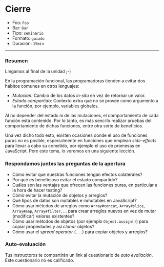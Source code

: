 # Cierre

* Foo: `Foo`
* Bar: `Bar`
* Tipo: `seminario`
* Formato: `guiado`
* Duración: `15min`

***

### Resumen

Llegamos al final de la unidad ;-)

En la programación funcional, las programadoras tienden a evitar dos hábitos
comunes en otros lenguajes:

* *Mutación:* Cambio de los datos *in-situ* en vez de retornar un valor.
* *Estado compartido:* Contexto extra que no se provee como argumento a la
  función, por ejemplo, variables globales.

Al no depender del estado ni de las mutaciones, el comportamiento de cada
función está contenido. Por lo tanto, es más sencillo realizar pruebas del
comportamiento de dichas funciones, entre otra serie de beneficios.

Una vez dicho todo esto, existen ocasiones donde el uso de funciones puras no es
posible, especialmente en funciones que emplean *side-effects* para llevar a
cabo su cometido, por ejemplo el uso de promesas en JavaScript. Pero este tema,
lo veremos en una siguiente lección.

### Respondamos juntxs las preguntas de la apertura

* Cómo evitar que nuestras funciones tengan efectos colaterales?
* Por qué es beneficioso evitar el estado compartido?
* Cuáles son las ventajas que ofrecen las funciones puras, en particular a la
  hora de hacer testing?
* Cómo evitar la mutación de objetos y arreglos?
* Qué tipos de datos son mutables e inmutables en JavaScript?
* Cómo usar métodos de arreglos como `Array#concat`, `Array#slice`, `Array#map`,
  `Array#filter`, ... para crear arreglos nuevos en vez de mutar (modificar)
  valores existentes?
* Cómo usar métodos de objetos (por ejemplo `Object.assign()`) para copiar
  propiedades y así _clonar_ objetos?
* Cómo usar el _spread operator_ (`...`) para copiar objetos y arreglos?

### Auto-evaluación

Tus instructorxs te compartirán un link al cuestionario de _auto evaliación_.
Este cuestionario no es calificado.
